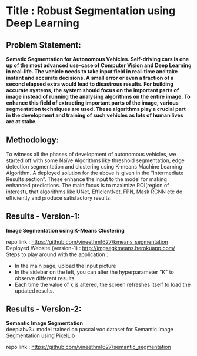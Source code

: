 # Title : Robust Segmentation using Deep Learning

## Problem Statement: 
<b>Sematic Segmentation for Autonomous Vehicles. Self-driving cars is one up of the most advanced use-case of Computer Vision and Deep Learning in real-life. The vehicle needs to take input field in real-time and take instant and accurate decisions.
A small error or even a fraction of a second elapsed extra would lead to disastrous results. For building accurate systems, the system should focus on the important parts of image instead of running the analysing algorithms on the entire image.
To enhance this field of extracting important parts of the image, various segmentation techniques are used. These algorithms play a crucial part in the development and training of such vehicles as lots of human lives are at stake.
</b>

## Methodology:
To witness all the phases of development of autonomous vehicles, we started off with some Naïve Algorithms like threshold segmentation, edge detection segmentation and clustering using K-means Machine Learning Algorithm.
A deployed solution for the above is given in the “Intermediate Results section”.
These enhance the input to the model for making enhanced predictions. The main focus is to maximize ROI(region of interest), that algorithms like UNet, EfficientNet, FPN, Mask RCNN etc do efficiently and produce satisfactory results.

## Results - Version-1:
<b>Image Segmentation using K-Means Clustering </b> <br>

  repo link : https://github.com/vineethm1627/kmeans_segmentation <br>
  Deployed Website (version-1) : http://imgsegkmeans.herokuapp.com/ <br>
    Steps to play around with the application : <br>
  - In the main page, upload the input picture
  - In the sidebar on the left, you can alter the hyperparameter "K" to observe different results.
  - Each time the value of k is altered, the screen refreshes itself to load the updated results.
  
## Results - Version-2:
<b>Semantic Image Segmentation</b> <br>
deeplabv3+ model trained on pascal voc dataset for Semantic Image Segmentation using PixelLib <br>

  repo link : https://github.com/vineethm1627/semantic_segmentation


